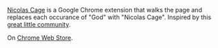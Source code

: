 [Nicolas Cage](https://chrome.google.com/webstore/detail/nicolas-cage/fjgbnnhgejbfgfbofeohlffjlpceejlm) is a Google Chrome extension that walks the page and replaces each occurance of "God" with "Nicolas Cage". Inspired by this [great little community](http://www.reddit.com/r/onetruegod).

On [Chrome Web Store](https://chrome.google.com/webstore/detail/nicolas-cage/fjgbnnhgejbfgfbofeohlffjlpceejlm).
